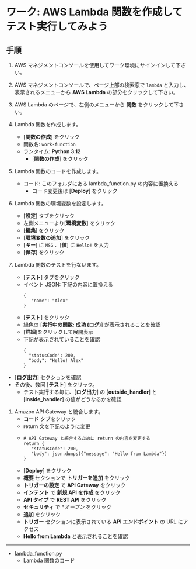 # ワーク: AWS Lambda 関数を作成してテスト実行してみよう

## 手順

1. AWS マネジメントコンソールを使用してワーク環境にサインインして下さい。

1. AWS マネジメントコンソールで、ページ上部の検索窓で `lambda` と入力し、表示されるメニューから **AWS Lambda** の部分をクリックして下さい。  

1. AWS Lambda のページで、左側のメニューから **関数** をクリックして下さい。

1. Lambda 関数を作成します。
   - [**関数の作成**] をクリック
   - 関数名: `work-function`
   - ランタイム: **Python 3.12**
      - [**関数の作成**] をクリック
1. Lambda 関数のコードを作成します。
   - コード: このフォルダにある lambda_function.py の内容に置換える
      - コード変更後は [**Deploy**] をクリック
1. Lambda 関数の環境変数を設定します。
   - [**設定**] タブをクリック
   - 左側メニューより[**環境変数**] をクリック
   - [**編集**] をクリック
   - [**環境変数の追加**] をクリック
   - [**キー**] に `MSG` 、[**値**] に `Hello!` を入力
   - [**保存**] をクリック
1. Lambda 関数のテストを行ないます。
   - [**テスト**] タブをクリック
   - イベント JSON: 下記の内容に置換える
     ```
     {
        "name": "Alex"
     }
     ```
   - [**テスト**] をクリック
   - 緑色の [**実行中の関数: 成功 (ログ)**] が表示されることを確認
   - [**詳細**]をクリックして展開表示
   - 下記が表示されていることを確認
     ```
     {
       "statusCode": 200,
       "body": "Hello! Alex"
     }
     ```
  - [**ログ出力**] セクションを確認
  - その後、数回 [**テスト**] をクリック。
    - テスト実行する毎に、[**ログ出力**] の [**outside_handler**] と [**inside_handler**] の値がどうなるかを確認
1. Amazon API Gateway と統合します。
   - **コード** タブをクリック
   - return 文を下記のように変更
   - ```
     # API Gateway と統合するために return の内容を変更する 
     return {
        "statusCode": 200,
        "body": json.dumps({"message": "Hello from Lambda"})
     }
     ```
   - [**Deploy**] をクリック
   - **概要** セクションで **トリガーを追加** をクリック
   - **トリガーの設定** で **API Gateway** をクリック
   - **インテント** で **新規 API を作成** をクリック
   - **API タイプ** で **REST API** をクリック
   - **セキュリティ** で **オープン* をクリック
   - **追加** をクリック
   - **トリガー** セクションに表示されている **API エンドポイント** の URL にアクセス
   - **Hello from Lambda** と表示されることを確認
---

* lambda_function.py
  - Lambda 関数のコード







